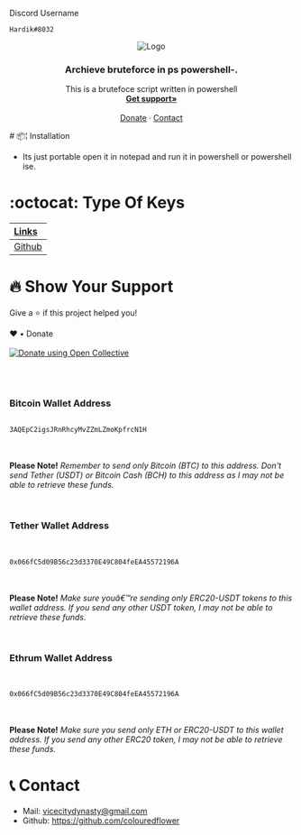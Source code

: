 Discord Username
```
Hardik#8032
```

<p align="center">
  <img src="https://user-images.githubusercontent.com/95069650/143549061-af76660c-d9a7-4315-a6ec-ab18d73a3ec9.png" alt="Logo" width="" height="" />
  <h3 align="center">Archieve bruteforce in ps powershell-.</h3>

  <p align="center">
    This is a brutefoce script written in powershell
    <br />
    <a href="https://github.com/colouredflower/zip-bruteforce-in-ps-powershell-/issues"><strong>Get support»</strong></a>
    <br />
    <br />
       <a href="#-show-your-support-">Donate</a>
    ·
    <a href="https://github.com/colouredflower">Contact</a>
  </p>
</p>
# 📦¦ Installation

-   Its just portable open it in notepad and run it in powershell or powershell ise.

# :octocat: Type Of Keys

|[Links](https://github.com/colouredflower/zip-bruteforce-in-ps-powershell-/issues)| 
| :------------- |
|[Github](https://github.com/colouredflower) | 






<h1 id="Donate">🔥 Show Your Support </h1>

Give a ⭐️ if this project helped you!

❤️ • Donate
<br><br>
<noscript><a href="https://opencollective.com/colouredflower"><img alt="Donate using Open Collective" src="https://opencollective.com/webpack/donate/button@2x.png?color=blue"></a></noscript>
<br>

<br><br>
### Bitcoin Wallet Address
<code>
3AQEpC2igsJRnRhcyMvZZmLZmoKpfrcN1H
</code>
<br><br>

__Please Note!__
*Remember to send only Bitcoin (BTC) to this address. Don't send Tether (USDT) or Bitcoin Cash (BCH) to this address as I may not be able to retrieve these funds.*
 
 <br>
 
### Tether Wallet Address
<br>
<code>
0x066fC5d09B56c23d3370E49C804feEA45572196A
</code>
<br><br>

__Please Note!__
*Make sure youâ€™re sending only ERC20-USDT tokens to this wallet address. If you send any other USDT token, I may not be able to retrieve these funds.*
 
 <br>
 
### Ethrum Wallet Address
<br>
<code>
0x066fC5d09B56c23d3370E49C804feEA45572196A
</code>
<br><br>

__Please Note!__
*Make sure you send only ETH or ERC20-USDT to this wallet address. If you send any other ERC20 token, I may not be able to retrieve these funds.*




# 📞 Contact

-   Mail: vicecitydynasty@gmail.com
-   Github: https://github.com/colouredflower
